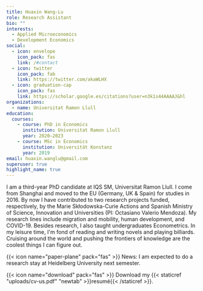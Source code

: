 ```yaml
---
title: Huaxin Wang-Lu
role: Research Assistant
bio: ""
interests:
  - Applied Microeconomics
  - Development Economics
social:
  - icon: envelope
    icon_pack: fas
    link: /#contact
  - icon: twitter
    icon_pack: fab
    link: https://twitter.com/akaWLHX
  - icon: graduation-cap
    icon_pack: fas
    link: https://scholar.google.es/citations?user=n3k1s44AAAAJ&hl
organizations:
  - name: Universitat Ramon Llull
education:
  courses:
    - course: PhD in Economics
      institution: Universitat Ramon Llull
      year: 2020—2023
    - course: MSc in Economics
      institution: Universität Konstanz
      year: 2019
email: huaxin.wanglu@gmail.com
superuser: true
highlight_name: true
---
```

I am a third-year PhD candidate at IQS SM, Universitat Ramon Llull. I come from Shanghai and moved to the EU (Germany, UK & Spain) for studies in 2016. By now I have contributed to two research projects funded, respectively, by the Marie Skłodowska-Curie Actions and Spanish Ministry of Science, Innovation and Universities (PI: Octasiano Valerio Mendoza). My research lines include migration and mobility, human development, and COVID-19. Besides research, I also taught undergraduates Econometrics. In my leisure time, I'm fond of reading and writing novels and playing billiards. Cruising around the world and pushing the frontiers of knowledge are the coolest things I can figure out.

{{< icon name="paper-plane" pack="fas" >}} News: I am expected to do a research stay at Heidelberg University next semester.

{{< icon name="download" pack="fas" >}} Download my {{< staticref "uploads/cv-us.pdf" "newtab" >}}resumé{{< /staticref >}}.
